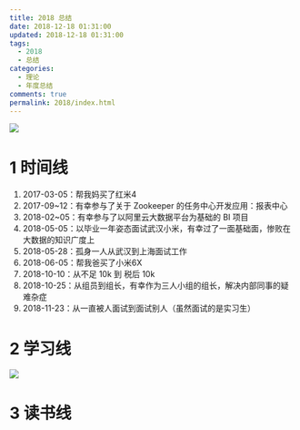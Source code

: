 ```yaml
---
title: 2018 总结
date: 2018-12-18 01:31:00
updated: 2018-12-18 01:31:00
tags:
  - 2018
  - 总结
categories: 
  - 理论
  - 年度总结
comments: true
permalink: 2018/index.html  
---
```


![][0]

<!--more-->

# 1 时间线

1. 2017-03-05：帮我妈买了红米4
2. 2017-09~12：有幸参与了关于 Zookeeper 的任务中心开发应用：报表中心
2. 2018-02~05：有幸参与了以阿里云大数据平台为基础的 BI 项目
3. 2018-05-05：以毕业一年姿态面试武汉小米，有幸过了一面基础面，惨败在大数据的知识广度上
4. 2018-05-28：孤身一人从武汉到上海面试工作
5. 2018-06-05：帮我爸买了小米6X
6. 2018-10-10：从不足 10k 到 税后 10k
7. 2018-10-25：从组员到组长，有幸作为三人小组的组长，解决内部同事的疑难杂症
8. 2018-11-23：从一直被人面试到面试别人（虽然面试的是实习生）

# 2 学习线

![][1]

# 3 读书线

[0]: https://leran2deeplearnjavawebtech.oss-cn-beijing.aliyuncs.com/background/2018-04-06%E9%9D%92%E5%B2%9B.jpg
[1]: https://leran2deeplearnjavawebtech.oss-cn-beijing.aliyuncs.com/somephoto/2018%E5%AD%A6%E4%B9%A0%E7%BA%BF.png